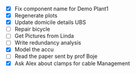 - [x] Fix component name for Demo Plant1
- [x] Regenerate plots
- [x] Update domicile details UBS
- [ ] Repair bicycle
- [ ] Get Pictures from Linda
- [ ] Write redundancy analysis
- [x] Model the accu
- [ ] Read the paper sent by prof Boje
- [x] Ask Alex about clamps for cable Management
